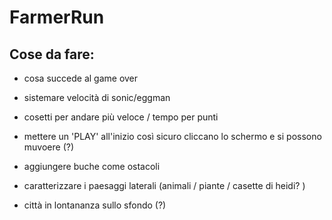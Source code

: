 # FarmerRun

## Cose da fare:

- cosa succede al game over

- sistemare velocità di sonic/eggman

- cosetti per andare più veloce / tempo per punti 

- mettere un 'PLAY' all'inizio così sicuro cliccano lo schermo e si possono muvoere (?)

- aggiungere buche come ostacoli

- caratterizzare i paesaggi laterali (animali / piante / casette di heidi? )

- città in lontananza sullo sfondo (?) 
